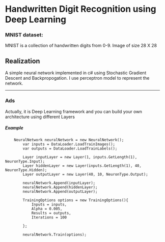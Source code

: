 # Handwritten Digit Recognition using Deep Learning



### MNIST dataset:

MNIST is a collection of handwritten digits from 0-9. Image of size 28 X 28

## Realization

A simple neural network implemented in c# using Stochastic Gradient Descent and Backpropogation. I use perceptron model to represent the network.

---

### Ads

Actually, it is Deep Learning framework and you can build your own architecture using different Layers

##### Example

        NeuralNetwork neuralNetwork = new NeuralNetwork();
            var inputs = DataLoader.LoadTrainImages();
            var outputs = DataLoader.LoadTrainLabels();

            Layer inputLayer = new Layer(1, inputs.GetLength(1), NeuronType.Input);
            Layer hiddenLayer = new Layer(inputs.GetLength(1), 40, NeuronType.Hidden);
            Layer outputLayer = new Layer(40, 10, NeuronType.Output);

            neuralNetwork.Append(inputLayer);
            neuralNetwork.Append(hiddenLayer);
            neuralNetwork.Append(outputLayer);

            TrainingOptions options = new TrainingOptions(){
                Inputs = inputs,
                Alpha = 0.005,
                Results = outputs,
                Iterations = 100

            };

            neuralNetwork.Train(options);
